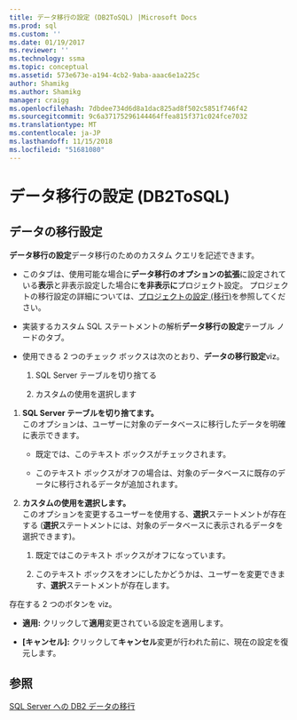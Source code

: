 ```yaml
---
title: データ移行の設定 (DB2ToSQL) |Microsoft Docs
ms.prod: sql
ms.custom: ''
ms.date: 01/19/2017
ms.reviewer: ''
ms.technology: ssma
ms.topic: conceptual
ms.assetid: 573e673e-a194-4cb2-9aba-aaac6e1a225c
author: Shamikg
ms.author: Shamikg
manager: craigg
ms.openlocfilehash: 7dbdee734d6d8a1dac825ad8f502c5851f746f42
ms.sourcegitcommit: 9c6a37175296144464ffea815f371c024fce7032
ms.translationtype: MT
ms.contentlocale: ja-JP
ms.lasthandoff: 11/15/2018
ms.locfileid: "51681080"
---
```

# <a name="data-migration-settings-db2tosql"></a>データ移行の設定 (DB2ToSQL)
  
## <a name="data-migration-settings"></a>データの移行設定  
**データ移行の設定**データ移行のためのカスタム クエリを記述できます。  
  
-   このタブは、使用可能な場合に**データ移行のオプションの拡張**に設定されている**表示**と非表示設定した場合に**を非表示に**プロジェクト設定。 プロジェクトの移行設定の詳細については、[プロジェクトの設定 (移行)](https://msdn.microsoft.com/48aaa8e6-a9cb-487d-9ba5-fc3f1c4786ae)を参照してください。  
  
-   実装するカスタム SQL ステートメントの解析**データ移行の設定**テーブル ノードのタブ。  
  
-   使用できる 2 つのチェック ボックスは次のとおり、**データの移行設定**viz。  
  
    1.  SQL Server テーブルを切り捨てる  
  
    2.  カスタムの使用を選択します  
  
1.  **SQL Server テーブルを切り捨てます。**  
     このオプションは、ユーザーに対象のデータベースに移行したデータを明確に表示できます。  
  
    -   既定では、このテキスト ボックスがチェックされます。  
  
    -   このテキスト ボックスがオフの場合は、対象のデータベースに既存のデータに移行されるデータが追加されます。  
  
2.  **カスタムの使用を選択します。**  
     このオプションを変更するユーザーを使用する、**選択**ステートメントが存在する (**選択**ステートメントには、対象のデータベースに表示されるデータを選択できます)。  
  
    1.  既定ではこのテキスト ボックスがオフになっています。  
  
    2.  このテキスト ボックスをオンにしたかどうかは、ユーザーを変更できます、**選択**ステートメントが存在します。  
  
存在する 2 つのボタンを viz。  
  
-   **適用:** クリックして**適用**変更されている設定を適用します。  
  
-   **[キャンセル]:** クリックして**キャンセル**変更が行われた前に、現在の設定を復元します。  
  
## <a name="see-also"></a>参照  
[SQL Server への DB2 データの移行](https://msdn.microsoft.com/86cbd39f-6dac-409a-9ce1-7dd54403f84b)  
  
